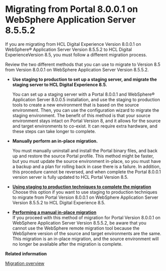 # Migrating from Portal 8.0.0.1 on WebSphere Application Server 8.5.5.2

If you are migrating from HCL Digital Experience Version 8.0.0.1 on WebSphere® Application Server Version 8.5.5.2 to HCL Digital ExperienceVersion 8.5, you must follow a different migration process.

Review the two different methods that you can use to migrate to Version 8.5 from Version 8.0.0.1 on WebSphere Application Server Version 8.5.5.2.

-   **Use staging to production to set up a staging server, and migrate the staging server to HCL Digital Experience 8.5.**

    You can set up a staging server with a Portal 8.0.0.1 and WebSphere® Application Server 8.0.0.5 installation, and use the staging to production tools to create a new environment that is based on the source environment. Then, you can use the configuration wizard to migrate the staging environment. The benefit of this method is that your source environment stays intact on Portal Version 8, and it allows for the source and target environments to co-exist. It can require extra hardware, and these steps can take longer to complete.

-   **Manually perform an in-place migration.**

    You must manually uninstall and install the Portal binary files, and back up and restore the source Portal profile. This method might be faster, but you must update the source environment in-place, so you must have a backup and a plan for rolling back in case there is a failure. In addition, this procedure cannot be reversed, and when complete the Portal 8.0.0.1 version server is fully updated to HCL Portal Version 8.5.


-   **[Using staging to production techniques to complete the migration](../migrate/mig_plan_was_s2p.md)**  
Choose this option if you want to use staging to production techniques to migrate from Portal Version 8.0.0.1 on WebSphere Application Server Version 8.5.5.2 to HCL Digital Experience 8.5.
-   **[Performing a manual in-place migration](../migrate/mig_plan_was_manual.md)**  
If you proceed with this method of migration for Portal Version 8.0.0.1 on WebSphere Application Server Version 8.5.5.2, be aware that you cannot use the WebSphere remote migration tool because the WebSphere version of the source and target environments are the same. This migration is an in-place migration, and the source environment will no longer be available after the migration is complete.


**Related information**  


[Migration overview](../migrate/mig_over.md)

